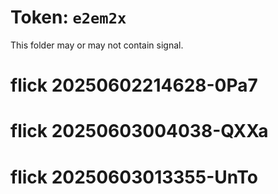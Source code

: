 # Token: `e2em2x`

This folder may or may not contain signal.
# flick 20250602214628-0Pa7
# flick 20250603004038-QXXa
# flick 20250603013355-UnTo
